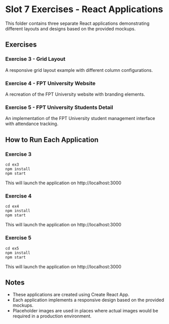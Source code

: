 # Slot 7 Exercises - React Applications

This folder contains three separate React applications demonstrating different layouts and designs based on the provided mockups.

## Exercises

### Exercise 3 - Grid Layout
A responsive grid layout example with different column configurations.

### Exercise 4 - FPT University Website
A recreation of the FPT University website with branding elements.

### Exercise 5 - FPT University Students Detail
An implementation of the FPT University student management interface with attendance tracking.

## How to Run Each Application

### Exercise 3
```
cd ex3
npm install
npm start
```
This will launch the application on http://localhost:3000

### Exercise 4
```
cd ex4
npm install
npm start
```
This will launch the application on http://localhost:3000

### Exercise 5
```
cd ex5
npm install
npm start
```
This will launch the application on http://localhost:3000

## Notes
- These applications are created using Create React App.
- Each application implements a responsive design based on the provided mockups.
- Placeholder images are used in places where actual images would be required in a production environment.
